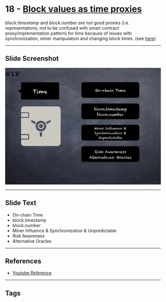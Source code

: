 # 18 - [Block values as time proxies](Block%20values%20as%20time%20proxies.md)
_block.timestamp_ and _block.number_ are not good proxies (i.e. representations, not to be confused with smart contract proxy/implementation pattern) for time because of issues with synchronization, miner manipulation and changing block times. (see [here](https://swcregistry.io/docs/SWC-116))
___
## Slide Screenshot
![018.png](../images/pitfalls_and_best_practices101/018.png)
___
## Slide Text
- On-chain Time
- block.timestamp
- block.number
- Miner Influence & Synchronization & Unpredictable
- Risk Awareness
- Alternative Oracles
___
## References
- [Youtube Reference](https://youtu.be/OOzyoaYIw2k?t=1607)
___
## Tags